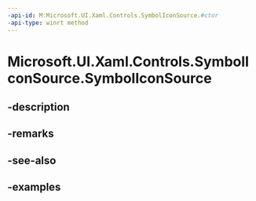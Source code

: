 ```yaml
---
-api-id: M:Microsoft.UI.Xaml.Controls.SymbolIconSource.#ctor
-api-type: winrt method
---
```


<!-- Method syntax.
public SymbolIconSource.SymbolIconSource()
-->

# Microsoft.UI.Xaml.Controls.SymbolIconSource.SymbolIconSource

## -description

## -remarks

## -see-also

## -examples

